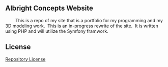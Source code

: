 ## Albright Concepts Website

&nbsp;&nbsp;&nbsp;&nbsp;&nbsp;&nbsp;&nbsp;&nbsp;This is a repo of my site that is a portfolio for my programming and my 3D modeling work.&nbsp;&nbsp;This is an in-progress rewrite of the site.&nbsp;&nbsp;It is written using PHP and will utilize the Symfony framwork.




## License
[Repository License][license]

[license]: LICENSE.md